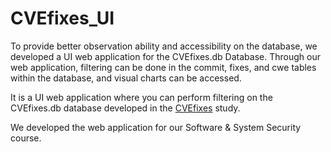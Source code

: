 # CVEfixes_UI
To provide better observation ability and accessibility on the database, we developed a UI web application for the CVEfixes.db Database. Through our web application, filtering can be done in the commit, fixes, and cwe tables within the database, and visual charts can be accessed.

It is a UI web application where you can perform filtering on the CVEfixes.db database developed in the [CVEfixes](https://github.com/secureIT-project/CVEfixes) study.

We developed the web application for our Software & System Security course.
